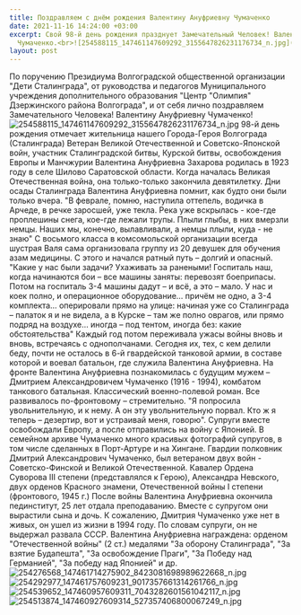 ```yaml
---
title: Поздравляем с днём рождения Валентину Ануфриевну Чумаченко
date: 2021-11-16 14:24:00 +03:00
excerpt: Свой 98-й день рождения празднует Замечательный Человек! Валентину Ануфриевну
  Чумаченко.<br>![254588115_147461147609292_3155647826231176734_n.jpg](/uploads/254588115_147461147609292_3155647826231176734_n.jpg)
layout: post
---
```


По поручению Президиума Волгоградской общественной организации "Дети Сталинграда", от руководства и педагогов Муниципального учреждения  дополнительного образования "Центр "Олимпия" Дзержинского района Волгограда", и от себя лично поздравляем Замечательного Человека! Валентину Ануфриевну Чумаченко!
![254588115_147461147609292_3155647826231176734_n.jpg](/uploads/254588115_147461147609292_3155647826231176734_n.jpg)
98-й день рождения отмечает жительница нашего Города-Героя Волгограда (Сталинграда) Ветеран Великой Отечественной и Советско-Японской войн, участник Сталинградской битвы, Курской битвы, освобождения Европы и Манчжурии 
Валентина Ануфриевна Захарова родилась в 1923 году в селе Шилово Саратовской области. Когда началась Великая Отечественная война, она только-только закончила девятилетку.
Дни осады Сталинграда Валентина Ануфриевна помнит, как будто они были только вчера. 
"В феврале, помню, наступила оттепель, водичка в Арчеде, в речке заросшей, уже текла. Река уже вскрылась - кое-где проплешины снега, кое-где лежали трупы. Плыли глыбы, в них вмерзли немцы. Наших мы, конечно, вылавливали, а немцы плыли, куда - не знаю" 
С восьмого класса в комсомольской организации всегда шустрая Валя сама организовала группу из 20 девушек для обучения азам медицины. С этого и начался ратный путь – долгий и опасный. 
"Какие у нас были задачи? Ухаживать за ранеными! Госпиталь наш, когда начинаются бои – все машины заняты: перевозят боеприпасы. Потом на госпиталь 3-4 машины дадут – и всё, а это – мало. У нас и коек полно, и операционное оборудование… причём не одно, а 3-4 комплекта… оперировали прямо на улице: начиная уже со Сталинграда – палаток я и не видела, а в Курске – там же полно оврагов, или прямо подряд на воздухе… иногда – под тентом, иногда без: какие обстоятельства" 
Каждый год потом переживала ужасы войны вновь и вновь, встречаясь с однополчанами. Сегодня их, тех, с кем делили беду, почти не осталось в 
6-й гвардейской танковой армии, в составе которой и воевал батальон, где служила Валентина Ануфриевна. 
На фронте Валентина Ануфриевна познакомилась с будущим мужем – Дмитрием Александровичем Чумаченко (1916 - 1994), комбатом танкового батальная. Классический военно-полевой роман. Все развивалось по-фронтовому – стремительно. 
"Я попросила увольнительную, и к нему. А он эту увольнительную порвал. Кто ж я теперь – дезертир, вот и устраивай меня, говорю". 
Супруги вместе освобождали Европу, а после отправились на войну с Японией. В семейном архиве Чумаченко много красивых фотографий супругов, в том числе сделанных в Порт-Артуре и на Хингане. 
Гвардии полковник Дмитрий Александрович Чумаченко, был ветераном двух войн - Советско-Финской и Великой Отечественной. Кавалер Ордена Суворова III степени (представлялся к Герою), Александра Невского, двух орденов Красного знамени, Отечественной войны I степени (фронтового, 1945 г.) 
После войны Валентина Ануфриевна окончила пединститут, 25 лет отдала преподаванию. Вместе с супругом они вырастили сына и дочь. К сожалению, Дмитрия Чумаченко уже нет в живых, он ушел из жизни в 1994 году. По словам супруги, он не выдержал развала СССР. 
Валентина Ануфриевна награждена:
орденом "Отечественной войны" (2 ст.) медалями "За оборону Сталинграда", "За взятие Будапешта", "За освобождение Праги", "За Победу над Германией", "За победу над Японией" и др.
![254276568_147461714275902_8423081698989622668_n.jpg](/uploads/254276568_147461714275902_8423081698989622668_n.jpg)![254292977_147461757609231_9017357661314261766_n.jpg](/uploads/254292977_147461757609231_9017357661314261766_n.jpg)![254539652_147460957609311_7043282601561042117_n.jpg](/uploads/254539652_147460957609311_7043282601561042117_n.jpg)![254513874_147460927609314_527357406800067249_n.jpg](/uploads/254513874_147460927609314_527357406800067249_n.jpg)